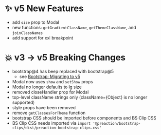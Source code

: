 # ✨ v5 New Features

- add `size` prop to Modal
- new functions: `getGradientClassName`, `getThemeClassName`, and `joinClassNames`
- add support for xxl breakpoint

# 💥 v3 -> v5 Breaking Changes

- bootstrap@4 has beep replaced with bootstrap@5
  - see [Bootstrap: Migrating to v5](https://getbootstrap.com/docs/5.0/migration/)
- Modal now uses `show` and `setShow` props
- Modal no longer defaults to lg size
- removed closeHandler prop for Modal
- top-level className strings only (className={Object} is no longer supported)
- style props have been removed
- remove `getClassesForTheme` function
- bootstrap CSS should be imported before components and BS Clip CSS
- BS Clip CSS needs imported via `import '@preaction/bootstrap-clips/dist/preaction-bootstrap-clips.css'`
